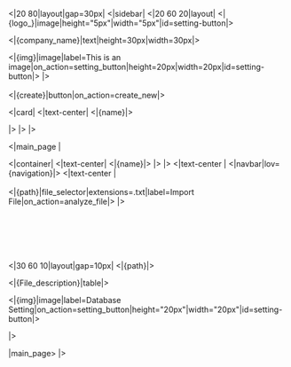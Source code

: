 <style>
.fullwidth{
width:100% !important;
}

</style>


<|20 80|layout|gap=30px|
<|sidebar|
<|20 60 20|layout|
<|{logo_}|image|height="5px"|width="5px"|id=setting-button|>

<|{company_name}|text|height=30px|width=30px|>

<|{img}|image|label=This is an image|on_action=setting_button|height=20px|width=20px|id=setting-button|>
|>
<br/><br/>
<|{create}|button|on_action=create_new|>

<|card|
<|text-center|
<|{name}|>

|> 
|>
|>


<|main_page |

<|container|
<|text-center|
<|{name}|>
|>
|>
<|text-center |
<|navbar|lov={navigation}|>
<|text-center |
<br/><br/>
<|{path}|file_selector|extensions=.txt|label=Import File|on_action=analyze_file|>
|>


<br/><br/><br/><br/><br/>
<|30 60 10|layout|gap=10px|
<|{path}|>

<|{File_description}|table|>

<|{img}|image|label=Database Setting|on_action=setting_button|height="20px"|width="20px"|id=setting-button|>

|>

|main_page>
|>
